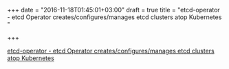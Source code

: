+++
date = "2016-11-18T01:45:01+03:00"
draft = true
title = "etcd-operator - etcd Operator creates/configures/manages etcd clusters atop Kubernetes "

+++

<p><a href="https://t.co/ZoOs6aHknK">etcd-operator - etcd Operator creates/configures/manages etcd clusters atop Kubernetes </a></p>
